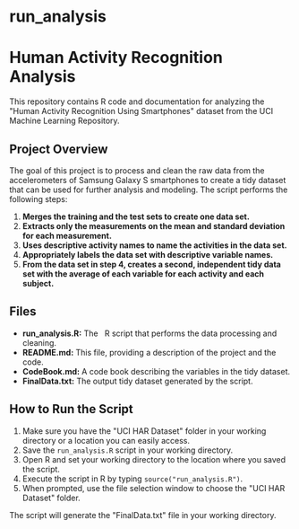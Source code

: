 # run_analysis

# Human Activity Recognition Analysis

This repository contains R code and documentation for analyzing the "Human Activity Recognition Using Smartphones" dataset from the UCI Machine Learning Repository.

## Project Overview

The goal of this project is to process and clean the raw data from the accelerometers of Samsung Galaxy S smartphones to create a tidy dataset that can be used for further analysis and modeling. The script performs the following steps:

1. **Merges the training and the test sets to create one data set.**
2. **Extracts only the measurements on the mean and standard deviation for each measurement.**
3. **Uses descriptive activity names to name the activities in the data set.**
4. **Appropriately labels the data set with descriptive variable names.**
5. **From the data set in step 4, creates a second, independent tidy data set with the average of each variable for each activity and each subject.**   


## Files

* **run_analysis.R:** The   
 R script that performs the data processing and cleaning.
* **README.md:** This file, providing a description of the project and the code.
* **CodeBook.md:** A code book describing the variables in the tidy dataset.
* **FinalData.txt:** The output tidy dataset generated by the script.

## How to Run the Script

1. Make sure you have the "UCI HAR Dataset" folder in your working directory or a location you can easily access.
2. Save the `run_analysis.R` script in your working directory.
3. Open R and set your working directory to the location where you saved the script.
4. Execute the script in R by typing `source("run_analysis.R")`.
5. When prompted, use the file selection window to choose the "UCI HAR Dataset" folder.

The script will generate the "FinalData.txt" file in your working directory.
